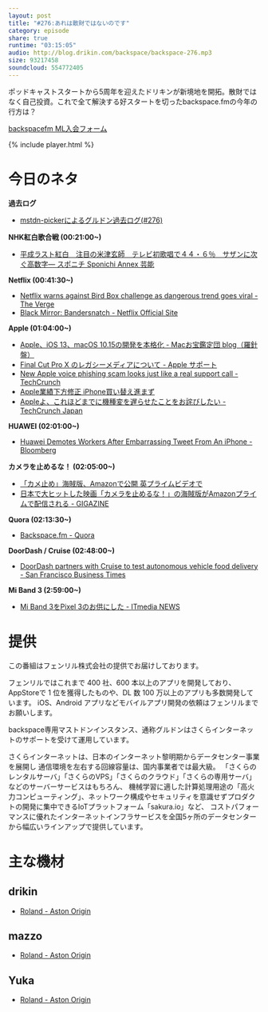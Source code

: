 ```yaml
---
layout: post
title: "#276:あれは散財ではないのです"
category: episode
share: true
runtime: "03:15:05"
audio: http://blog.drikin.com/backspace/backspace-276.mp3
size: 93217458
soundcloud: 554772405
---
```


ポッドキャストスタートから5周年を迎えたドリキンが新境地を開拓。散財ではなく自己投資。これで全て解決する好スタートを切ったbackspace.fmの今年の行方は？

[backspacefm ML入会フォーム](http://backspace.us11.list-manage.com/subscribe?u=09c933bd3997c1d16dbed156a&id=84b6529b91)

{% include player.html %}


# 今日のネタ
**過去ログ**
* [mstdn-pickerによるグルドン過去ログ(#276)](https://rbtnn.github.io/mstdn-picker/?instance=mstdn.guru&since_id=101361932627754122&max_id=101362788651819772)

**NHK紅白歌合戦 (00:21:00~)**
* [平成ラスト紅白　注目の米津玄師　テレビ初歌唱で４４・６％　サザンに次ぐ高数字― スポニチ Sponichi Annex 芸能](https://www.sponichi.co.jp/entertainment/news/2019/01/04/kiji/20190104s00041000091000c.html)

**Netflix (00:41:30~)**
* [Netflix warns against Bird Box challenge as dangerous trend goes viral - The Verge](https://www.theverge.com/2019/1/3/18166594/bird-box-challenge-netflix-tweet-instagram-tiktok-youtube-morgan-adams)
* [Black Mirror: Bandersnatch - Netflix Official Site](https://www.netflix.com/title/80988062)

**Apple (01:04:00~)**
* [Apple、iOS 13、macOS 10.15の開発を本格化 - Macお宝鑑定団 blog（羅針盤）](http://www.macotakara.jp/blog/rumor/entry-36560.html)
* [Final Cut Pro X のレガシーメディアについて - Apple サポート](https://support.apple.com/ja-jp/HT209000)
* [New Apple voice phishing scam looks just like a real support call - TechCrunch](https://techcrunch.com/2019/01/04/new-apple-voice-phishing-scam-looks-just-like-a-real-support-call/)
* [Apple業績下方修正 iPhone買い替え進まず](http://www.itmedia.co.jp/news/articles/1901/03/news013.html)
* [Appleよ、これほどまでに機種変を遅らせたことをお詫びしたい - TechCrunch Japan](https://jp.techcrunch.com/2019/01/04/2019-01-02-sorry-that-i-took-so-long-to-upgrade-apple/)

**HUAWEI (02:01:00~)**
* [Huawei Demotes Workers After Embarrassing Tweet From An iPhone - Bloomberg](https://www.bloomberg.com/news/articles/2019-01-04/huawei-demotes-workers-after-embarrassing-tweet-from-an-iphone)

**カメラを止めるな！ (02:05:00~)**
* [「カメ止め」海賊版、Amazonで公開 英プライムビデオで](http://www.itmedia.co.jp/news/articles/1901/01/news011.html)
* [日本で大ヒットした映画「カメラを止めるな！」の海賊版がAmazonプライムで配信される - GIGAZINE](https://gigazine.net/news/20190104-bootleg-version-kametome/)

**Quora (02:13:30~)**
* [Backspace.fm - Quora](https://jp.quora.com/topic/Backspace-fm)

**DoorDash / Cruise (02:48:00~)**
* [DoorDash partners with Cruise to test autonomous vehicle food delivery - San Francisco Business Times](https://www.bizjournals.com/sanfrancisco/news/2019/01/03/doordash-to-test-autonomous-vehicle-food-delivery.html?ana=RSS)

**Mi Band 3 (2:59:00~)**
* [Mi Band 3をPixel 3のお供にした - ITmedia NEWS](http://www.itmedia.co.jp/news/articles/1901/05/news010.html)

# 提供

この番組はフェンリル株式会社の提供でお届けしております。

フェンリルではこれまで 400 社、600 本以上のアプリを開発しており、AppStoreで 1 位を獲得したものや、DL 数 100 万以上のアプリも多数開発しています。
iOS、Android アプリなどモバイルアプリ開発の依頼はフェンリルまでお願いします。

backspace専用マストドンインスタンス、通称グルドンはさくらインターネットのサポートを受けて運用しています。

さくらインターネットは、日本のインターネット黎明期からデータセンター事業を展開し
通信環境を左右する回線容量は、国内事業者では最大級。
「さくらのレンタルサーバ」「さくらのVPS」「さくらのクラウド」「さくらの専用サーバ」などのサーバーサービスはもちろん、
機械学習に適した計算処理用途の「高火力コンピューティング」、ネットワーク構成やセキュリティを意識せずプロダクトの開発に集中できるIoTプラットフォーム「sakura.io」など、
コストパフォーマンスに優れたインターネットインフラサービスを全国5ヶ所のデータセンターから幅広いラインアップで提供しています。

# 主な機材

## drikin
* [Roland - Aston Origin](http://amzn.asia/1OwAZ0w)

## mazzo
* [Roland - Aston Origin](http://amzn.asia/1OwAZ0w)

## Yuka
* [Roland - Aston Origin](http://amzn.asia/1OwAZ0w)
